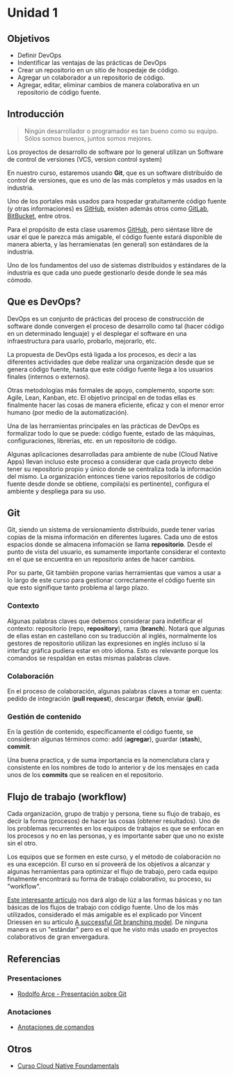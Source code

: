 # Unidad 1

## Objetivos
* Definir DevOps
* Indentificar las ventajas de las prácticas de DevOps
* Crear un repositorio en un sitio de hospedaje de código.
* Agregar un colaborador a un repositorio de código.
* Agregar, editar, eliminar cambios de manera colaborativa en un repositorio de código fuente.

## Introducción

> Ningún desarrollador o programador es tan bueno como su equipo. Sólos somos buenos, juntos somos mejores.

Los proyectos de desarrollo de software por lo general utilizan un Software de control de versiones (VCS, version control system)

En nuestro curso, estaremos usando **Git**, que es un software distribuído de control de versiones, que es uno de las más completos y más usados en la industria.

Uno de los portales más usados para hospedar gratuitamente código fuente (y otras informaciones) es [GitHub](https://github.com), existen además otros como [GitLab](https://gitlab.com), [BitBucket](https://bitbucket.com), entre otros.

Para el propósito de esta clase usaremos [GitHub](https://github.com), pero siéntase libre de usar el que le parezca más amigable, el código fuente estará disponible de manera abierta, y las herramienatas (en general) son estándares de la industria.

Uno de los fundamentos del uso de sistemas distribuidos y estándares de la industria es que cada uno puede gestionarlo desde donde le sea más cómodo.

## Que es DevOps?

DevOps es un conjunto de prácticas del proceso de construcción de software donde convergen el proceso de desarrollo como tal (hacer código en un determinado lenguaje) y el desplegar el software en una infraestructura para usarlo, probarlo, mejorarlo, etc.

La propuesta de DevOps está ligada a los procesos, es decir a las diferentes actividades que debe realizar una organización desde que se genera código fuente, hasta que este código fuente llega a los usuarios finales (internos o externos).

Otras metodologías más formales de apoyo, complemento, soporte son: Agile, Lean, Kanban, etc. El objetivo principal en de todas ellas es finalmente hacer las cosas de manera eficiente, eficaz y con el menor error humano (por medio de la automatización).

Una de las herramientas principales en las prácticas de DevOps es formalizar todo lo que se puede: código fuente, estado de las máquinas, configuraciones, librerías, etc. en un repositorio de código.

Algunas aplicaciones desarrolladas para ambiente de nube (Cloud Native Apps) llevan incluso este proceso a considerar que cada proyecto debe tener su repositorio propio y único donde se centraliza toda la información del mismo. La organización entonces tiene varios repositorios de código fuente desde donde se obtiene, compila(si es pertinente), configura el ambiente y despliega para su uso.

## Git

Git, siendo un sistema de versionamiento distribuido, puede tener varias copias de la misma información en diferentes lugares. Cada uno de estos espacios donde se almacena infomación se llama **repositorio**. Desde el punto de vista del usuario, es sumamente importante considerar el contexto en el que se encuentra en un repositorio antes de hacer cambios.

Por su parte, Git también propone varias herramientas que vamos a usar a lo largo de este curso para gestionar correctamente el código fuente sin que esto signifique tanto problema al largo plazo.

### Contexto

Algunas palabras claves que debemos considerar para indetificar el contexto: repositorio (repo, **repository**), rama (**branch**). Notará que algunas de ellas estan en castellano con su traducción al inglés, normalmente los gestores de repositorio utilizan las expresiones en inglés incluso si la interfaz gráfica pudiera estar en otro idioma. Esto es relevante porque los comandos se respaldan en estas mismas palabras clave.

### Colaboración

En el proceso de colaboración, algunas palabras claves a tomar en cuenta: pedido de integración (**pull request**), descargar (**fetch**, enviar (**pull**).

### Gestión de contenido

En la gestión de contenido, específicamente el código fuente, se consideran algunas términos como: add (**agregar**), guardar (**stash**), **commit**.

Una buena practica, y de suma importancia es la nomenclatura clara y consistente en los nombres de todo lo anterior y de los mensajes en cada unos de los **commits** que se realicen en el repositorio.

## Flujo de trabajo (workflow)

Cada organización, grupo de trabjo y persona, tiene su flujo de trabajo, es decir la forma (procesos) de hacer las cosas (obtener resultados). Uno de los problemas recurrentes en los equipos de trabajos es que se enfocan en los procesos y no en las personas, y es importante saber que uno no existe sin el otro.

Los equipos que se formen en este curso, y el método de colaboración no es una excepción. El curso en sí proveerá de los objetivos a alcanzar y algunas herramientas para optimizar el flujo de trabajo, pero cada equipo finalmente encontrará su forma de trabajo colaborativo, su proceso, su "workflow".

[Este interesante artículo](https://buddy.works/blog/5-types-of-git-workflows) nos dará algo de lúz a las formas básicas y no tan básicas de los flujos de trabajo con código fuente. Uno de los más utilizados, considerado el más amigable es el explicado por Vincent Driessen en su artículo [A successful Git branching model](https://nvie.com/posts/a-successful-git-branching-model/). De ninguna manera es un "estándar" pero es el que he visto más usado en proyectos colaborativos de gran envergadura.

## Referencias

### Presentaciones

* [Rodolfo Arce - Presentación sobre Git](https://rodolfoarce.com/wp-content/uploads/2013/10/GIT-Universidad-Americana-Oct-2013.pdf)

### Anotaciones

* [Anotaciones de comandos](Anotaciones.md)

## Otros

* [Curso Cloud Native Foundamentals](https://www.udacity.com/course/cloud-native-fundamentals--ud064)
